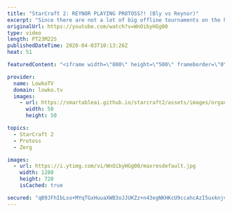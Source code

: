 ```yaml
---
title: "StarCraft 2: REYNOR PLAYING PROTOSS?! (Bly vs Reynor)"
excerpt: "Since there are not a lot of big offline tournaments on the horizon, a few SC2 pro gamers have decided to rank up their offraces over the last week or two in StarCraft 2. In the case of Reynor, one of the best Zerg players in the world, he has been playing a significant amount of Protoss and also Terran."
originalUrl: https://youtube.com/watch?v=WnOibyHGg00
type: video
length: PT23M22S
publishedDateTime: 2020-04-03T10:13:26Z
heat: 51

featuredContent: "<iframe width=\"800\" height=\"500\" frameborder=\"0\" src=\"https://www.youtube.com/embed/WnOibyHGg00\" allow=\"accelerometer; autoplay; encrypted-media; gyroscope; picture-in-picture\" allowfullscreen></iframe>"

provider:
  name: LowkoTV
  domain: lowko.tv
  images:
    - url: https://smartableai.github.io/starcraft2/assets/images/organizations/lowko.tv-50x50.jpg
      width: 50
      height: 50

topics:
  - StarCraft 2
  - Protoss
  - Zerg

images:
  - url: https://i.ytimg.com/vi/WnOibyHGg00/maxresdefault.jpg
    width: 1280
    height: 720
    isCached: true

secured: "qB9JFhIbLso+MYqTGxHuuaXWB3oJJUKZz+n43egNKHKcU9ccahcAzI5uxknjvxLG6210FZnZ6Ftg2/JDSImsHMN50JVrfpQAIa5vBCHfX46M9/ltstqeeWhz1k44uXGM9fyHtfUJktOWCfcLp9lDAIvtw3HWsk0/7hqfb2/yQQb4gN1ookqWjr+AHkrVfBToIMiag9H4MwHjnLMU1h2ZVhQczXCUQAKabiPy/bsxmkoHijWQYZtny9jgT2XHZFvYiNqVBIYckycKIyH9jLjb6KZ7wHgOWCqLqrZ3d3opG0PUCygBhe8nHt8tbMXOHbAbM4oohfLVBgQXh1VxVn0tyw6uitv+tUmLg4o2Hm3jINvMN9IoNKWRQEWAz0loadG+Eqbw3Z8Q3VCF64Bb6vvX2D+wKeQmVzEMrDtkJRUY8ArR2b9gb33atcgO+rc7xHKs;BHN1v6CEkb+PooecrIAnAA=="
---
```


